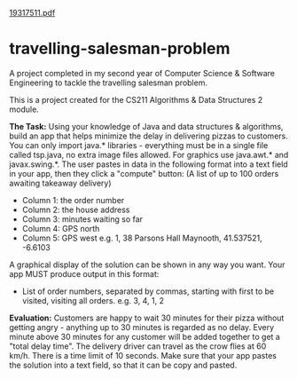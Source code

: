 [19317511.pdf](https://github.com/Ann133/travelling-salesman-problem/files/7003272/19317511.pdf)
# travelling-salesman-problem
A project completed in my second year of Computer Science &amp; Software Engineering to tackle the travelling salesman problem. 

This is a project created for the CS211 Algorithms & Data Structures 2 module. 

**The Task:** Using your knowledge of Java and data structures & algorithms, build an app that helps minimize the delay in delivering pizzas to customers. You can only import java.* libraries - everything must be in a single file called tsp.java, no extra image files allowed. For graphics use java.awt.* and javax.swing.*. The user pastes in data in the following format into a text field in your app, then they click a "compute" button:
(A list of up to 100 orders awaiting takeaway delivery)
 - Column 1: the order number
 - Column 2: the house address 
 - Column 3: minutes waiting so far
 - Column 4: GPS north
 - Column 5: GPS west
 e.g. 1, 38 Parsons Hall Maynooth, 41.537521, -6.6103

A graphical display of the solution can be shown in any way you want. Your app MUST produce output in this format:
 - List of order numbers, separated by commas, starting with first to be visited, visiting all orders.
 e.g. 3, 4, 1, 2

**Evaluation:** Customers are happy to wait 30 minutes for their pizza without getting angry - anything up to 30 minutes is regarded as no delay. Every minute above 30 minutes for any customer will be added together to get a "total delay time". The delivery driver can travel as the crow flies at 60 km/h. There is a time limit of 10 seconds. Make sure that your app pastes the solution into a text field, so that it can be copy and pasted.
